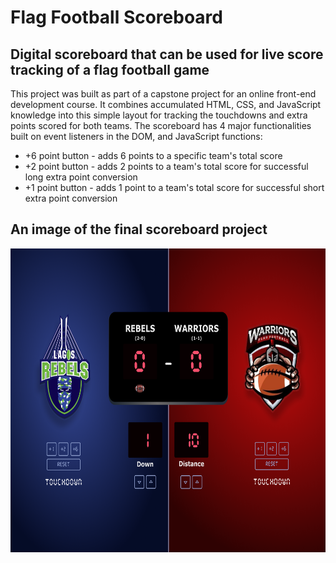 # Flag Football Scoreboard

## Digital scoreboard that can be used for live score tracking of a flag football game

This project was built as part of a capstone project for an online front-end development course. It combines accumulated HTML, CSS, and JavaScript knowledge into this simple layout for tracking the touchdowns and extra points scored for both teams. The scoreboard has 4 major functionalities built on event listeners in the DOM, and JavaScript functions:

- +6 point button - adds 6 points to a specific team's total score
- +2 point button - adds 2 points to a team's total score for successful long extra point conversion
- +1 point button - adds 1 point to a team's total score for successful short extra point conversion

## An image of the final scoreboard project

<a href="https://ff-scoreboard.netlify.app/" target="_blank">
<img src="https://github.com/daninonso/flag-football-scoreboard/blob/main/assets/v1.png" alt="image of the finished scoreboard in its empty state" width="900" height="486">
</a>
